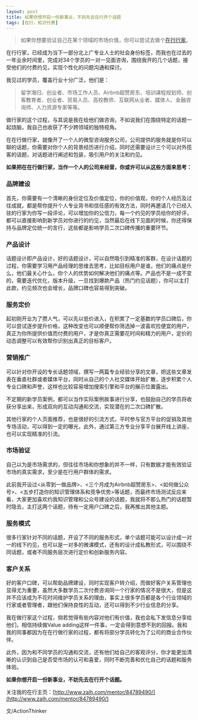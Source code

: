 ```yaml
---
layout: post
title: 如果你想开启一份新事业，不妨先去在行开个话题
tags: [在行，知识付费]
---
```


>如果你想要验证自己在某个领域的市场价值，你可以尝试去做个[在行行家](http://www.zaih.com/mentor/84789490/)。

在行行家，已经成为当下一部分北上广专业人士的社会身份标签，而我也在过去的一年业余时间里，完成对34个学员的一对一见面咨询，围绕我开的几个话题，接受他们的付费约见，实现个性化的问题沟通和探讨。

我见过的学员，覆盖行业十分广泛，他们是：

>留学海归、创业者、市场工作人员、Airbnb超赞房东、培训课程规划师、创客教育者、创业者、贸易人员、高校教师、互联网从业者、媒体人、金融咨询师、人力资源专家等等。

做行家的这个过程，与其说是我在给他们做咨询，不如说我们在围绕特定的话题一起烧脑，我自己也收获了不少跨领域的独特视角。

在在行做行家，就像开了一个人的微型咨询服务公司，公司提供的服务就是你可以聊的话题，你需要对你个人的背景经历进行介绍，同时还需要设计三个可以对外揽客的话题，对话题进行阐述和包装，吸引用户的关注和约见。

**如果把在在行做行家，当作一个人的公司来经营，你或许可以从这些方面来思考：**

### 品牌建设
首先，你需要有一个清晰的身份定位及价值定位，你的价值观，你的个人经历及过往成就，都是帮你提升个人专业背书和信任感的有效方法，同时再邀请几个已经入驻的行家为你写一段评论，可以增加你的公信力，每一个约见的学员给你的好评，都可以直接影响到新学员对你进行的约见，当然最后在线下见面的时候，你还得保持与品牌定位统一的言行，这些都是影响学员二次口碑传播的重要环节。

### 产品设计
话题设计即产品设计，好的话题设计，可以自然吸引到精准的客群，在设计话题的过程，你需要学习用产品经理的思维去思考，比如目标用户是谁，他们的痛点是什么，他们最关心什么，你个人的优势如何解决他们的痛点等。产品也不是一成不变的，需要迭代优化，版本升级，一旦找到爆款产品（热门约见话题），你可以主打此款，约见频次也会增长，品牌口碑也容易得到突破。

### 服务定价
起初刚开业为了攒人气，可以先以低价进入，在积累了一定基数的学员口碑后，你可以尝试逐步提升价格，这种改变也可以顺便帮你筛选掉一波喜欢捡便宜的用户，真正为你所提供价值而付费的用户，才是你真正需要花时间和精力的用户，定价的动态调整可以有效帮你识别出真正的目标客户。

### 营销推广
可以针对你开设的专长话题领域，撰写一两篇专业经验分享的文章，把这些文章发表在垂直社群或者媒体平台，同时从自己的个人社交媒体开始扩散，逐步积累个人专业口碑和声誉，这样也比较容易增加搜索引擎和平台的展示位置露出。

不定期的新学员案例，都可以当作实际案例故事进行分享，也鼓励自己的学员将收获分享出来，形成双向的互动沟通和交流，实现潜在的二次口碑扩散。

其他行家的个人页面推荐，也是很好的引流方式，平时参与官方平台的促销及其他专场活动，可以得到一定的曝光，此外，通过第三方专业分享平台展开线上讲座，也可以实现精准的引流。

### 市场验证
自己以为是市场需求的，但往往市场和你想象的并不一样，只有数据才能有效验证市场的真实需求，至少是在行用户群体的需求。

此前我开设过<从零到一做品牌>、<三个月成为Airbnb超赞房东>、<如何做公众号>、<五步打造你的知识管理体系和竞争优势>等话题，而最终市场测试反应来看，大家更加喜欢约我知识管理和公众号建设的话题，我就将不那么热门的话题暂时隐去，主打这两个话题，待有一定用户口碑之后，我再推出其他主题。

### 服务模式
很多行家针对不同的话题，开设了不同的服务形式，单个话题可能可以设计成一对一的线下约见，也可以是一对多的微课模式，还有的设计成私教形式，可以围绕不同话题，或者不同服务层次进行定价和创新服务内容。

### 客户关系
好的客户口碑，可以帮助品牌建设，同时实现客户转介绍，而做好客户关系管理也显得尤为重要，虽然大多数学员二次付费咨询同一个行家的情况不是很大，但是这并不应该成为不花时间维护学员关系的理由，事实上很多学员都是各个行业领域的行家或者管理者，跟他们保持良性的互动，还可以得到不少行业信息的分享。

我在做行家这个过程，倘若觉得有些内容对他们有价值，我也会私下发信息分享给他们，相信持续做Value adding这样一件事，一定会得到意想不到的回报。我和我的同事都因为在在行做行家的过程，都有将部分学员转化为了公司的商业合作伙伴。

此外，因为和不同学员的沟通和交流，还有他们给自己的客观评分，你才能更加清晰的认识到自己是否受市场的认可和喜爱，同时不断完善和优化自己的话题和服务体验。

**如果你想开启一份新事业，不妨先去在行开个话题。**

关注我的在行主页：[http://www.zaih.com/mentor/84789490/](http://www.zaih.com/mentor/84789490/)


文/ActionThinker







